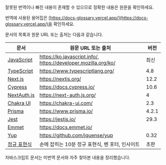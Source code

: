 잘못된 번역이나 빠진 내용이 존재할 수 있으므로 정확한 내용은 원문을 확인하세요.

번역에 사용된 용어집은 [https://docs-glossary.vercel.app/](https://docs-glossary.vercel.app/)을 확인하세요.

문서의 목록과 원문 URL 또는 출처는 다음과 같습니다.

| 문서                                                         | 원문 URL 또는 출처                                           | 버전  |
| ------------------------------------------------------------ | ------------------------------------------------------------ | ----- |
| [JavaScript](https://autroshot.github.io/docs-repository/docs/javascript/키보드-keydown과-keyup) | https://ko.javascript.info/, https://developer.mozilla.org/ko/ | 최신  |
| [TypeScript](https://autroshot.github.io/docs-repository/docs/miscellaneous/typescript) | https://www.typescriptlang.org/                              | 4.8   |
| [Next.js](https://autroshot.github.io/docs-repository/docs/next-js) | https://nextjs.org/                                          | 12.2  |
| [Cypress](https://autroshot.github.io/docs-repository/docs/cypress) | https://docs.cypress.io/                                     | 10.6  |
| [NextAuth.js](https://autroshot.github.io/docs-repository/docs/miscellaneous/next-auth-js) | https://next-auth.js.org/                                    | 4     |
| [Chakra UI](https://autroshot.github.io/docs-repository/docs/miscellaneous/chakra-ui) | https://chakra-ui.com/                                       | 2.3   |
| [Prisma](https://autroshot.github.io/docs-repository/docs/miscellaneous/prisma) | https://www.prisma.io/                                       | 4.2.1 |
| [Jest](https://autroshot.github.io/docs-repository/docs/miscellaneous/jest) | https://jestjs.io/                                           | 29.3  |
| [Emmet](https://autroshot.github.io/docs-repository/docs/miscellaneous/emmet) | https://docs.emmet.io/                                       |       |
| [Yup](https://autroshot.github.io/docs-repository/docs/miscellaneous/yup) | https://github.com/jquense/yup                               | 0.32  |
| [정규 표현식](https://autroshot.github.io/docs-repository/docs/miscellaneous/regular-expression) | 손에 잡히는 10분 정규 표현식, 벤 포터, 인사이트              | 초판  |

자바스크립트 문서는 미번역 문서와 자주 찾아본 내용을 정리했습니다.